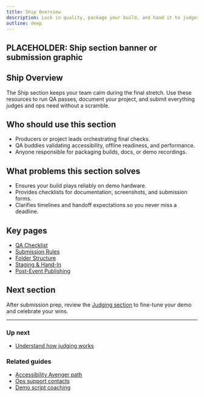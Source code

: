 ```yaml
---
title: Ship Overview
description: Lock in quality, package your build, and hand it to judges with confidence.
outline: deep
---
```


<!-- DESIGN TODO -->
## PLACEHOLDER: Ship section banner or submission graphic

## Ship Overview

The Ship section keeps your team calm during the final stretch. Use these resources to run QA passes, document your project, and submit everything judges and ops need without a scramble.

## Who should use this section

- Producers or project leads orchestrating final checks.
- QA buddies validating accessibility, offline readiness, and performance.
- Anyone responsible for packaging builds, docs, or demo recordings.

## What problems this section solves

- Ensures your build plays reliably on demo hardware.
- Provides checklists for documentation, screenshots, and submission forms.
- Clarifies timelines and handoff expectations so you never miss a deadline.

## Key pages

- [QA Checklist](/ship/qa-checklist)
- [Submission Rules](/ship/submission-rules)
- [Folder Structure](/ship/folder-structure)
- [Staging & Hand-In](/ship/staging-hand-in)
- [Post-Event Publishing](/ship/post-event-publishing)

## Next section

After submission prep, review the [Judging section](/judging/index) to fine-tune your demo and celebrate your wins.

---

### Up next

- [Understand how judging works](/judging/index)

### Related guides

- [Accessibility Avenger path](/people/paths/accessibility-avenger)
- [Ops support contacts](/ops/venue-info)
- [Demo script coaching](/judging/demo-script)
